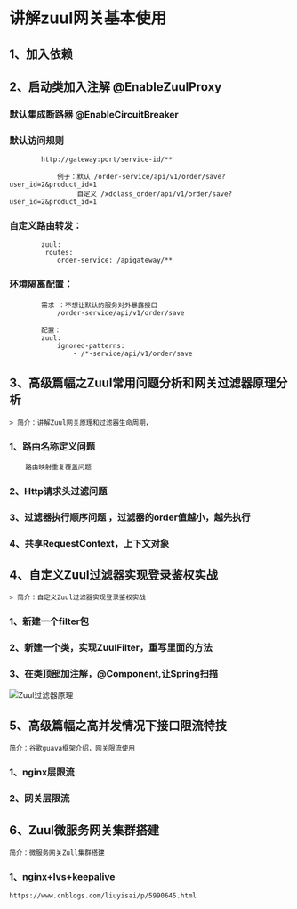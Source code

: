 # 讲解zuul网关基本使用


##	1、加入依赖


##	2、启动类加入注解 @EnableZuulProxy
###		默认集成断路器  @EnableCircuitBreaker

###		默认访问规则  
			http://gateway:port/service-id/**

				例子：默认 /order-service/api/v1/order/save?user_id=2&product_id=1
					 自定义 /xdclass_order/api/v1/order/save?user_id=2&product_id=1

###		自定义路由转发：
			zuul:
			 routes:
			 	order-service: /apigateway/**


###		环境隔离配置：
			需求 ：不想让默认的服务对外暴露接口
				/order-service/api/v1/order/save

			配置：
			zuul: 
				ignored-patterns:
					- /*-service/api/v1/order/save









## 3、高级篇幅之Zuul常用问题分析和网关过滤器原理分析

	> 简介：讲解Zuul网关原理和过滤器生命周期，
	 
###	1、路由名称定义问题
		路由映射重复覆盖问题
	
###	2、Http请求头过滤问题

###	3、过滤器执行顺序问题 ，过滤器的order值越小，越先执行
	

###	4、共享RequestContext，上下文对象









## 4、自定义Zuul过滤器实现登录鉴权实战
	> 简介：自定义Zuul过滤器实现登录鉴权实战

###	1、新建一个filter包

###	2、新建一个类，实现ZuulFilter，重写里面的方法

###	3、在类顶部加注解，@Component,让Spring扫描

![Zuul过滤器原理](https://timgsa.baidu.com/timg?image&quality=80&size=b9999_10000&sec=1543161712318&di=1fc69589627538e83ed663bdadb01cee&imgtype=0&src=http%3A%2F%2Fwww.uml.org.cn%2Fwfw%2Fimages%2F2018030125.png)







## 5、高级篇幅之高并发情况下接口限流特技	
	简介：谷歌guava框架介绍，网关限流使用

###	1、nginx层限流

###	2、网关层限流





## 6、Zuul微服务网关集群搭建
	简介：微服务网关Zull集群搭建

###	1、nginx+lvs+keepalive 
	https://www.cnblogs.com/liuyisai/p/5990645.html
